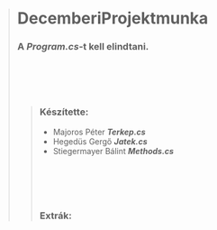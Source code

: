 ># DecemberiProjektmunka
>### A ***Program.cs***-t kell elindtani.
># ⠀
>>### Készítette:
>>- Majoros Péter ***Terkep.cs***
>>- Hegedüs Gergő ***Jatek.cs***
>>- Stiegermayer Bálint ***Methods.cs***
>># ⠀
>>### Extrák:
